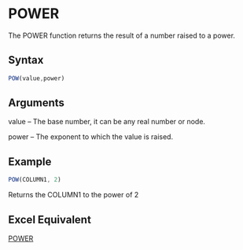 # POWER

The POWER function returns the result of a number raised to a power.

## Syntax

```javascript
POW(value,power)
```

## Arguments

value – The base number, it can be any real number or node.

power – The exponent to which the value is raised.

## Example

```javascript
POW(COLUMN1, 2)
```

Returns the COLUMN1 to the power of 2

## Excel Equivalent

[POWER](https://support.microsoft.com/en-us/office/power-function-d3f2908b-56f4-4c3f-895a-07fb519c362a)
